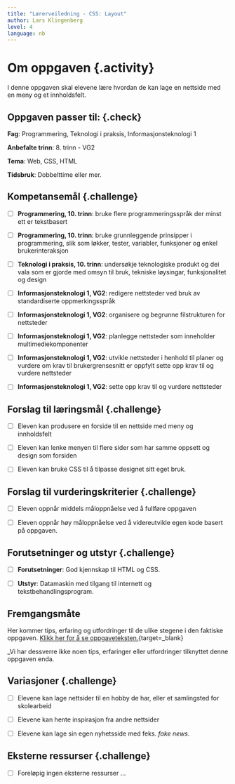 ```yaml
---
title: "Lærerveiledning - CSS: Layout"
author: Lars Klingenberg
level: 4
language: nb
---
```



# Om oppgaven {.activity}

I denne oppgaven skal elevene lære hvordan de kan lage en nettside med en meny
og et innholdsfelt.

## Oppgaven passer til: {.check}

 __Fag__: Programmering, Teknologi i praksis, Informasjonsteknologi 1

__Anbefalte trinn__: 8. trinn - VG2

__Tema__: Web, CSS, HTML

__Tidsbruk__: Dobbelttime eller mer.

## Kompetansemål {.challenge}

- [ ] __Programmering, 10. trinn__: bruke flere programmeringsspråk der minst
       ett er tekstbasert

- [ ] __Programmering, 10. trinn__: bruke grunnleggende prinsipper i
       programmering, slik som løkker, tester, variabler, funksjoner og enkel
       brukerinteraksjon

- [ ] __Teknologi i praksis, 10. trinn__: undersøkje teknologiske produkt og dei
       vala som er gjorde med omsyn til bruk, tekniske løysingar, funksjonalitet
       og design

- [ ] __Informasjonsteknologi 1, VG2__: redigere nettsteder ved bruk av
      standardiserte oppmerkingsspråk

- [ ] __Informasjonsteknologi 1, VG2__: organisere og begrunne filstrukturen for
      nettsteder

- [ ] __Informasjonsteknologi 1, VG2__: planlegge nettsteder som inneholder
      multimediekomponenter

- [ ] __Informasjonsteknologi 1, VG2__: utvikle nettsteder i henhold til planer
og vurdere om krav til brukergrensesnitt er oppfylt sette opp krav til og
vurdere nettsteder

- [ ] __Informasjonsteknologi 1, VG2__: sette opp krav til og vurdere nettsteder

## Forslag til læringsmål {.challenge}

- [ ] Eleven kan produsere en forside til en nettside med meny og innholdsfelt

- [ ] Eleven kan lenke menyen til flere sider som har samme oppsett og design
      som forsiden

- [ ] Eleven kan bruke CSS til å tilpasse designet sitt eget bruk.

## Forslag til vurderingskriterier {.challenge}

- [ ] Eleven oppnår middels måloppnåelse ved å fullføre oppgaven

- [ ] Eleven oppnår høy måloppnåelse ved å videreutvikle egen kode basert på
      oppgaven.

## Forutsetninger og utstyr {.challenge}

- [ ] __Forutsetninger__: God kjennskap til HTML og CSS.

- [ ] __Utstyr__: Datamaskin med tilgang til internett og
       tekstbehandlingsprogram.

## Fremgangsmåte

Her kommer tips, erfaring og utfordringer til de ulike stegene i den faktiske
oppgaven. [Klikk her for å se
oppgaveteksten.](../layout/layout.html){target=_blank}


_Vi har dessverre ikke noen tips, erfaringer eller utfordringer tilknyttet denne
oppgaven enda.

## Variasjoner {.challenge}

- [ ] Elevene kan lage nettsider til en hobby de har, eller et samlingsted for
       skolearbeid

- [ ] Elevene kan hente inspirasjon fra andre nettsider

- [ ] Elevene kan lage sin egen nyhetsside med feks. _fake news_.

## Eksterne ressurser {.challenge}

- [ ] Foreløpig ingen eksterne ressurser ...

